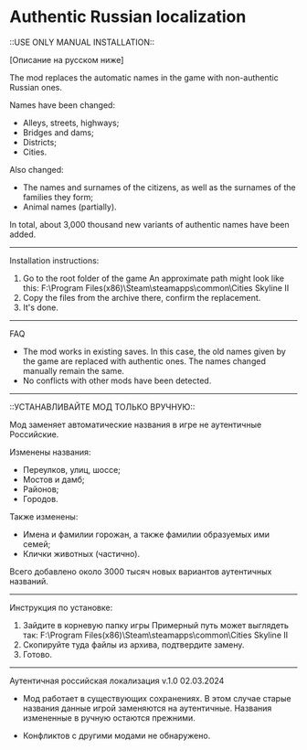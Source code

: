 # Authentic Russian localization

::USE ONLY MANUAL INSTALLATION::

[Описание на русском ниже]

The mod replaces the automatic names in the game with non-authentic Russian ones.

Names have been changed:
- Alleys, streets, highways;
- Bridges and dams;
- Districts;
- Cities.

Also changed:
- The names and surnames of the citizens, as well as the surnames of the families they form;
- Animal names (partially).

In total, about 3,000 thousand new variants of authentic names have been added.
____________________________

Installation instructions:
1. Go to the root folder of the game
An approximate path might look like this:
F:\Program Files(x86)\Steam\steamapps\common\Cities Skyline II
2. Copy the files from the archive there, confirm the replacement.
3. It's done.

____________________________

FAQ

- The mod works in existing saves. In this case, the old names given by the game are replaced with authentic ones. The names changed manually remain the same.
- No conflicts with other mods have been detected.


____________________________

::УСТАНАВЛИВАЙТЕ МОД ТОЛЬКО ВРУЧНУЮ::

Мод заменяет автоматические названия в игре не аутентичные Российские. 

Изменены названия:
- Переулков, улиц, шоссе;
- Мостов и дамб;
- Районов;
- Городов.

Также изменены:
- Имена и фамилии горожан, а также фамилии образуемых ими семей;
- Клички животных (частично).

Всего добавлено около 3000 тысяч новых вариантов аутентичных названий.
____________________________

Инструкция по установке:
1. Зайдите в корневую папку игры
Примерный путь может выглядеть так:
F:\Program Files(x86)\Steam\steamapps\common\Cities Skyline II
2. Скопируйте туда файлы из архива, подтвердите замену.
3. Готово.

____________________________

Аутентичная российская локализация
v.1.0 02.03.2024

- Мод работает в существующих сохранениях. В этом случае старые названия данные игрой заменяются на аутентичные.
Названия измененные в ручную остаются прежними. 

- Конфликтов с другими модами не обнаружено. 